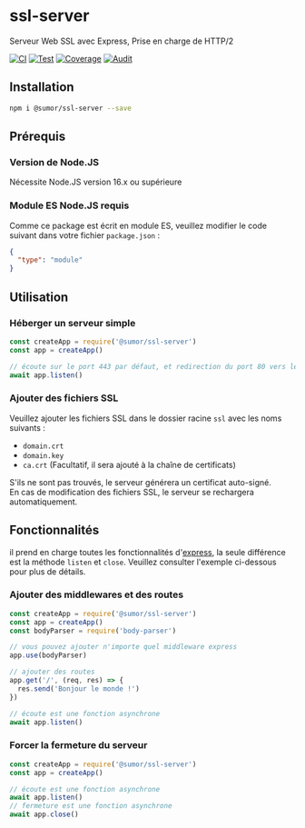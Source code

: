 # ssl-server

Serveur Web SSL avec Express, Prise en charge de HTTP/2

[![CI](https://github.com/sumor-cloud/ssl-server/actions/workflows/ci.yml/badge.svg)](https://github.com/sumor-cloud/ssl-server/actions/workflows/ci.yml)
[![Test](https://github.com/sumor-cloud/ssl-server/actions/workflows/ut.yml/badge.svg)](https://github.com/sumor-cloud/ssl-server/actions/workflows/ut.yml)
[![Coverage](https://github.com/sumor-cloud/ssl-server/actions/workflows/coverage.yml/badge.svg)](https://github.com/sumor-cloud/ssl-server/actions/workflows/coverage.yml)
[![Audit](https://github.com/sumor-cloud/ssl-server/actions/workflows/audit.yml/badge.svg)](https://github.com/sumor-cloud/ssl-server/actions/workflows/audit.yml)

## Installation

```bash
npm i @sumor/ssl-server --save
```

## Prérequis

### Version de Node.JS

Nécessite Node.JS version 16.x ou supérieure

### Module ES Node.JS requis

Comme ce package est écrit en module ES, veuillez modifier le code suivant dans votre fichier `package.json` :

```json
{
  "type": "module"
}
```

## Utilisation

### Héberger un serveur simple

```javascript
const createApp = require('@sumor/ssl-server')
const app = createApp()

// écoute sur le port 443 par défaut, et redirection du port 80 vers le port 443 en HTTPS
await app.listen()
```

### Ajouter des fichiers SSL

Veuillez ajouter les fichiers SSL dans le dossier racine `ssl` avec les noms suivants :

- `domain.crt`
- `domain.key`
- `ca.crt` (Facultatif, il sera ajouté à la chaîne de certificats)

S'ils ne sont pas trouvés, le serveur générera un certificat auto-signé.  
En cas de modification des fichiers SSL, le serveur se rechargera automatiquement.

## Fonctionnalités

il prend en charge toutes les fonctionnalités d'[express](https://www.npmjs.com/package/express), la seule différence est la méthode `listen` et `close`. Veuillez consulter l'exemple ci-dessous pour plus de détails.

### Ajouter des middlewares et des routes

```javascript
const createApp = require('@sumor/ssl-server')
const app = createApp()
const bodyParser = require('body-parser')

// vous pouvez ajouter n'importe quel middleware express
app.use(bodyParser)

// ajouter des routes
app.get('/', (req, res) => {
  res.send('Bonjour le monde !')
})

// écoute est une fonction asynchrone
await app.listen()
```

### Forcer la fermeture du serveur

```javascript
const createApp = require('@sumor/ssl-server')
const app = createApp()

// écoute est une fonction asynchrone
await app.listen()
// fermeture est une fonction asynchrone
await app.close()
```
